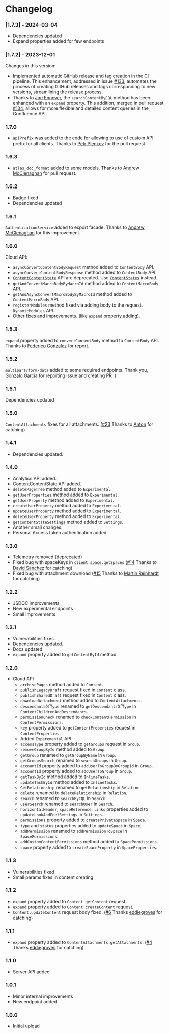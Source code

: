 # Changelog

### [1.7.3] - 2024-03-04

- Dependencies updated
- Expand properties added for few endpoints

### [1.7.2] - 2023-12-01

Changes in this version:

- Implemented automatic GitHub release and tag creation in the CI pipeline. This enhancement, addressed in issue [#133](https://github.com/MrRefactoring/confluence.js/issues/133), automates the process of creating GitHub releases and tags corresponding to new versions, streamlining the release process.
- Thanks to [Joe Ennever](https://github.com/JoeEnnever), the `searchContentByCQL` method has been enhanced with an `expand` property. This addition, merged in pull request [#134](https://github.com/MrRefactoring/confluence.js/pull/134/files), allows for more flexible and detailed content queries in the Confluence API.

### 1.7.0

- `apiPrefix` was added to the code for allowing to use of custom API prefix for all clients. Thanks to [Petr Plenkov](https://github.com/ThePlenkov) for the pull request.

### 1.6.3

- `atlas_doc_format` added to some models. Thanks to [Andrew McClenaghan](https://github.com/andymac4182) for pull request.

### 1.6.2

- Badge fixed
- Dependencies updated

### 1.6.1

`AuthenticationService` added to export facade. Thanks to [Andrew McClenaghan](https://github.com/andymac4182) for this improvement.

### 1.6.0

Cloud API:
  - `asyncConvertContentBodyRequest` method added to `ContentBody` API.
  - `asyncConvertContentBodyResponse` method added to `ContentBody` API.
  - [`ContentContentState`](https://github.com/MrRefactoring/confluence.js/blob/master/src/api/contentContentState.ts) API are deprecated. Use [`ContentStates`](https://github.com/MrRefactoring/confluence.js/blob/master/src/api/contentStates.ts) instead.
  - `getAndConvertMacroBodyByMacroId` method added to `ContentMacroBody` API.
  - `getAndAsyncConvertMacroBodyByMacroId` method added to `ContentMacroBody` API.
  - `registerModules` method fixed via adding body to the request. `DynamicModules` API.
  - Other fixes and improvements. (like `expand` property adding).

### 1.5.3

`expand` property added to `convertContentBody` method to `ContentBody` API. Thanks to [Federico Gonzalez](https://github.com/FedeG) for report.

### 1.5.2

`multipart/form-data` added to some required endpoints. Thank you, [Gonzalo Garcia](https://github.com/ggarcia24) for reporting issue and creating PR :)

### 1.5.1

Dependencies updated

### 1.5.0

`ContentAttachments` fixes for all attachments. ([#23](https://github.com/MrRefactoring/confluence.js/issues/23) Thanks to [Anton](https://github.com/tester22) for catching)

### 1.4.1

- Dependencies updated.

### 1.4.0

- Analytics API added.
- ContentContentState API added.
- `deletePageTree` method added to `Experimental`.
- `getUserProperties` method added to `Experimental`.
- `getUserProperty` method added to `Experimental`.
- `createUserProperty` method added to `Experimental`.
- `updateUserProperty` method added to `Experimental`.
- `deleteUserProperty` method added to `Experimental`.
- `getContentStateSettings` method added to `Settings`.
- Another small changes.
- Personal Access token authentication added.

### 1.3.0

- Telemetry removed (deprecated)
- Fixed bug with spaceKeys in `client.space.getSpaces` ([#14](https://github.com/MrRefactoring/confluence.js/issues/14) Thanks to [David Sanchez](https://github.com/emulienfou) for catching)
- Fixed bug with attachment download ([#15](https://github.com/MrRefactoring/confluence.js/issues/15) Thanks to [Martin Reinhardt](https://github.com/hypery2k) for catching)

### 1.2.2

- JSDOC improvements
- New experimental endpoints
- Small improvements

### 1.2.1

- Vulnerabilities fixes.
- Dependencies updated.
- Docs updated
- `expand` property added to `getContentById` method.

### 1.2.0

- Cloud API
  - `archivePages` method added to `Content`.
  - `publishLegacyDraft` request fixed in `Content` class.
  - `publishSharedDraft` request fixed in `Content` class.
  - `downloadAttachment` method added to `ContentAttachments`.
  - `descendantsOfType` renamed to `getDescendantsOfType` in `ContentChildrenAndDescendants`.
  - `permissionCheck` renamed to `checkContentPermission` in `ContentPermissions`.
  - `key` property added to `getContentProperties` request in `ContentProperties`.
  - Added `Experemental` API.
  - `accessType` property added to `getGroups` request in `Group`.
  - `removeGroupById` method added to `Group`.
  - `getGroup` renamed to `getGroupByName` in `Group`.
  - `getGroupsSearch` renamed to `searchGroups` in `Group`.
  - `accountId` property added to `addUserToGroupByGroupId` in `Group`.
  - `accountId` property added to `addUserToGroup` in `Group`.
  - `getTaskById` method added to `InlineTasks`.
  - `updateTaskById` method added to `InlineTasks`.
  - `GetRelationship` renamed to `getRelationship` in `Relation`.
  - `delete` renamed to `deleteRelationship` in `Relation`.
  - `search` renamed to `searchByCQL` in `Search`.
  - `userSearch` renamed to `searchUser` in `Search`.
  - `horizontalHeader`, `spaceReference`, `links` properties added to `updateLookAndFeelSettings` in `Settings`.
  - `permissions` property added to `createPrivateSpace` in `Space`.
  - `type` and `status` properties added to `updateSpace` in `Space`.
  - `addPermission` renamed to `addPermissionToSpace` in `SpacePermissions`.
  - `addCustomContentPermissions` method added to `SpacePermissions`.
  - `space` property added to `createSpaceProperty` in `SpaceProperties`.

### 1.1.3

- Vulnerabilities fixed
- Small params fixes in content creating

### 1.1.2

- `expand` property added to `Content.getContent` request.
- `expand` property added to `Content.createContent` request.
- `Content.updateContent` request body fixed. ([#6](https://github.com/MrRefactoring/confluence.js/issues/6) Thanks [eddiegroves](https://github.com/eddiegroves) for catching)

### 1.1.1

- `expand` property added to `ContentAttachments.getAttachments`. ([#4](https://github.com/MrRefactoring/confluence.js/issues/4) Thanks [eddiegroves](https://github.com/eddiegroves) for catching)

### 1.1.0

- Server API added

### 1.0.1

- Minor internal improvements
- New endpoint added

### 1.0.0

- Initial upload

